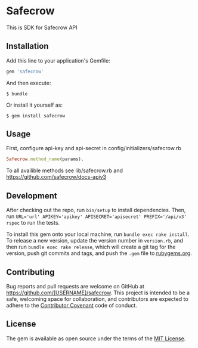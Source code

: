 # Safecrow

This is SDK for Safecrow API

## Installation

Add this line to your application's Gemfile:

```ruby
gem 'safecrow'
```

And then execute:

    $ bundle

Or install it yourself as:

    $ gem install safecrow

## Usage

First, configure api-key and api-secret in config/initializers/safecrow.rb

```ruby
Safecrow.method_name(params).
```
 To all availible methods see lib/safecrow.rb and https://github.com/safecrow/docs-apiv3
 

## Development

After checking out the repo, run `bin/setup` to install dependencies. Then, run `URL='url' APIKEY='apikey' APISECRET='apisecret' PREFIX='/api/v3' rspec` to run the tests.

To install this gem onto your local machine, run `bundle exec rake install`. To release a new version, update the version number in `version.rb`, and then run `bundle exec rake release`, which will create a git tag for the version, push git commits and tags, and push the `.gem` file to [rubygems.org](https://rubygems.org).

## Contributing

Bug reports and pull requests are welcome on GitHub at https://github.com/[USERNAME]/safecrow. This project is intended to be a safe, welcoming space for collaboration, and contributors are expected to adhere to the [Contributor Covenant](http://contributor-covenant.org) code of conduct.

## License

The gem is available as open source under the terms of the [MIT License](https://opensource.org/licenses/MIT).